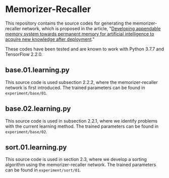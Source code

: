 # Memorizer-Recaller

This repository contains the source codes for generating the memorizer-recaller network, which is proposed in the article, "[Developing appendable memory system towards permanent memory for artificial intelligence to acquire new knowledge after deployment](https://www.biorxiv.org/content/10.1101/2023.05.25.542376v2)."

These codes have been tested and are known to work with Python 3.7.7 and TensorFlow 2.2.0.

## base.01.learning.py
This source code is used subsection 2.2.2, where the memorizer-recaller network is first introduced. The trained parameters can be found in `experiment/base/01`.

## base.02.learning.py
This source code is used in subsection 2.2.1, where we identify problems with the current learning method. The trained parameters can be found in `experiment/base/02`.

## sort.01.learning.py
This source code is used in section 2.3, where we develop a sorting algorithm using the memorizer-recaller network. The trained parameters can be found in `experiment/sort/01`.
